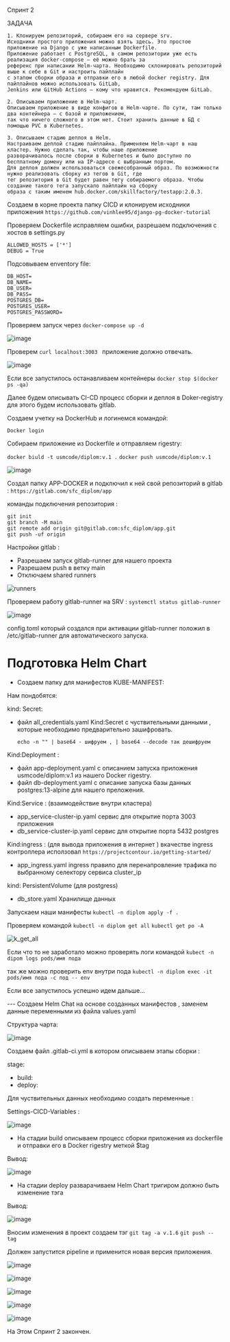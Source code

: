 Спринт 2 

ЗАДАЧА

```
1. Клонируем репозиторий, собираем его на сервере srv.
Исходники простого приложения можно взять здесь. Это простое приложение на Django с уже написанным Dockerfile. 
Приложение работает с PostgreSQL, в самом репозитории уже есть реализация docker-compose — её можно брать за 
референс при написании Helm-чарта. Необходимо склонировать репозиторий выше к себе в Git и настроить пайплайн 
с этапом сборки образа и отправки его в любой docker registry. Для пайплайнов можно использовать GitLab, 
Jenkins или GitHub Actions — кому что нравится. Рекомендуем GitLab.

2. Описываем приложение в Helm-чарт.
Описываем приложение в виде конфигов в Helm-чарте. По сути, там только два контейнера — с базой и приложением, 
так что ничего сложного в этом нет. Стоит хранить данные в БД с помощью PVC в Kubernetes.

3. Описываем стадию деплоя в Helm.
Настраиваем деплой стадию пайплайна. Применяем Helm-чарт в наш кластер. Нужно сделать так, чтобы наше приложение 
разворачивалось после сборки в Kubernetes и было доступно по бесплатному домену или на IP-адресе с выбранным портом.
Для деплоя должен использоваться свежесобранный образ. По возможности нужно реализовать сборку из тегов в Git, где 
тег репозитория в Git будет равен тегу собираемого образа. Чтобы создание такого тега запускало пайплайн на сборку 
образа c таким именем hub.docker.com/skillfactory/testapp:2.0.3.
```

Создаем в корне проекта папку CICD и клонируем исходники приложения ```https://github.com/vinhlee95/django-pg-docker-tutorial```

Проверяем  Dockerfile исправляем ошибки, разрешаем подключения с хостов в settings.py 
```
ALLOWED_HOSTS = ['*']
DEBUG = True
```
Подсовываем enventory file: 
```
DB_HOST=
DB_NAME=
DB_USER=
DB_PASS=
POSTGRES_DB=
POSTGRES_USER=
POSTGRES_PASSWORD=
```
Проверяем запуск через ``` docker-compose up -d ```

![image](https://github.com/usmanofff/CICD/assets/74288450/51ecb3ef-8a9d-490d-a736-f7a10bd90086)

Проверем ```curl localhost:3003 ``` приложение должно отвечать.

![image](https://github.com/usmanofff/CICD/assets/74288450/064125a2-c453-476a-8c61-c317d44ab44e)

Если все запустилось останавливаем контейнеры ``` docker stop $(docker ps -qa) ``` 

Далее будем описывать CI-CD процесс сборки и деплоя в Doker-registry для этого будем использовать gitlab.

Создаем учетку на DockerHub и логинемся командой:

```Docker login``` 

Собираем приложение из Dockerfile и отправляем rigestry: 

```docker biuld -t usmcode/diplom:v.1 .``` 
```docker push usmcode/diplom:v.1```


![image](https://github.com/usmanofff/CICD/assets/74288450/c06121a4-5c15-4f26-a48f-218c16110918)


Создал папку APP-DOCKER и подключил к ней свой репозиторий в gitlab : ``` https://gitlab.com/sfc_diplom/app ```

команды подключения репозитория :
```
git init
git branch -M main
git remote add origin git@gitlab.com:sfc_diplom/app.git
git push -uf origin
```
Настройки gitlab :

- Разрешаем запуск gitlab-runner для нашего проекта
- Разрешаем push в ветку main
- Отключаем shared runners

![runners](https://github.com/usmanofff/CICD/assets/74288450/718ab76f-65da-460b-aa1a-f1c636b42074)

Проверяем работу gitlab-runner на SRV : ```systemctl status gitlab-runner```

![image](https://github.com/usmanofff/CICD/assets/74288450/e9e28200-c24b-4f63-bd01-8a3fe4a74533)


config.toml который создался при активации gitlab-runner положил в /etc/gitlab-runner для автоматического запуска.

<h1>Подготовка Helm Chart </h1>

  - Создаем папку для манифестов KUBE-MANIFEST:

Нам пондобятся:

kind: Secret:
- файл all_credentials.yaml Kind:Secret с чуствительными данными , которые необходимо предварительно зашифровать.

  ``` echo -n "" | base64 - шифруем , | base64 --decode так дешифруем ```

Kind:Deployment :
- файл app-deployment.yaml  с описанием запуска приложения  usmcode/diplom:v.1 из нашего Docker rigestry.
- файл db-deployment.yaml  c описание запуска базы данных postgres:13-alpine для нашего преложения. 

Kind:Service : (взаимодействие внутри кластера)
  - app_service-cluster-ip.yaml сервис для открытие порта 3003 приложения
  - db_service-cluster-ip.yaml сервис для открытие порта 5432 postgres 

Kind:ingress : (для вывода приложения в интернет )  вкачестве ingress контроллера исползовал ``` https://projectcontour.io/getting-started/ ```
  - app_ingress.yaml ingress правило для перенапровление трафика по выбранному селектору сервиса cluster_ip

kind: PersistentVolume (для postgress)
  - db_store.yaml Хранилище данных

Запускаем наши манифесты  ``` kubectl -n diplom apply -f . ```

Проверяем командой ``` kubectl -n diplom get all ```  ``` kubectl get po -A ```

![k_get_all](https://github.com/usmanofff/CICD/assets/74288450/5e6e0e28-91c4-4de1-81d8-2f61703319d1)

Если что то не заработало можно проверять логи командой   ```kubect -n dipom logs pods/имя пода```

так же можно проверить env внутри пода    ``` kubectl -n diplom exec -it pods/имя пода -с под -- env ```  

Если все запустилось успешно идем дальше...

 --- Создаем Helm Chat на основе созданных манифестов , заменем данные переменными из файла values.yaml

 Структура чарта: 

 ![image](https://github.com/usmanofff/CICD/assets/74288450/87447cee-93d1-45ac-940e-3c6e89ccf084)


Создаем файл .gitlab-ci.yml в котором описываем этапы сборки :

stage:
  - build:
  - deploy:

Для чуствительных данных необходимо создать переменные : 

Settings-CICD-Variables :

![image](https://github.com/usmanofff/CICD/assets/74288450/826eaae4-65ec-4fa4-9e5d-c1f41919c1f5)

- На стадии build описываем процесс сборки приложения из dockerfile и отправки его в Docker rigestry меткой $tag

Вывод:

![image](https://github.com/usmanofff/CICD/assets/74288450/e8ed9919-a326-4903-a77f-9ec672e3c461)

- На стадии deploy разварачиваем Helm Chart тригиром должно быть изменение тэга

Вывод:

![image](https://github.com/usmanofff/CICD/assets/74288450/7702c830-43da-464f-b062-8a4ff6225e77)


Вносим изменения в проект создаем тэг ``` git tag -a v.1.6 ```  ``` git push --tag ```

Должен запустится pipeline и применится новая версия приложения. 

![image](https://github.com/usmanofff/CICD/assets/74288450/ee898f59-21f7-4ff3-b602-e1472e1eb917)

![image](https://github.com/usmanofff/CICD/assets/74288450/d89c963c-c75b-4fc2-ae65-34b8c98af180)

![image](https://github.com/usmanofff/CICD/assets/74288450/be8abb1e-fa2a-4d60-947a-822982ec8ab0)

![image](https://github.com/usmanofff/CICD/assets/74288450/df937313-4b13-43cd-8cd5-9a3831d03d6f)

![image](https://github.com/usmanofff/CICD/assets/74288450/f7590012-ccfc-4939-b611-110c1c3b776a)

На Этом Спринт 2 закончен.










